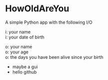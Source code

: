# HowOldAreYou

A simple Python app with the following I/O

i: your name<br>
i: your date of birth<br>

o: your name<br>
o: your age<br>
o: the days you have been alive since your birth

- maybe a gui
- hello github